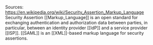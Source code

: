 Sources:
https://en.wikipedia.org/wiki/Security_Assertion_Markup_Language
\
Security Assertion [[Markup_Language]] is an open standard for exchanging authentication and authorization data between parties, in particular, between an identity provider [[IdP]] and a service provider [[ISP]]. [[SAML]] is an [[XML]]-based markup language for security assertions.
